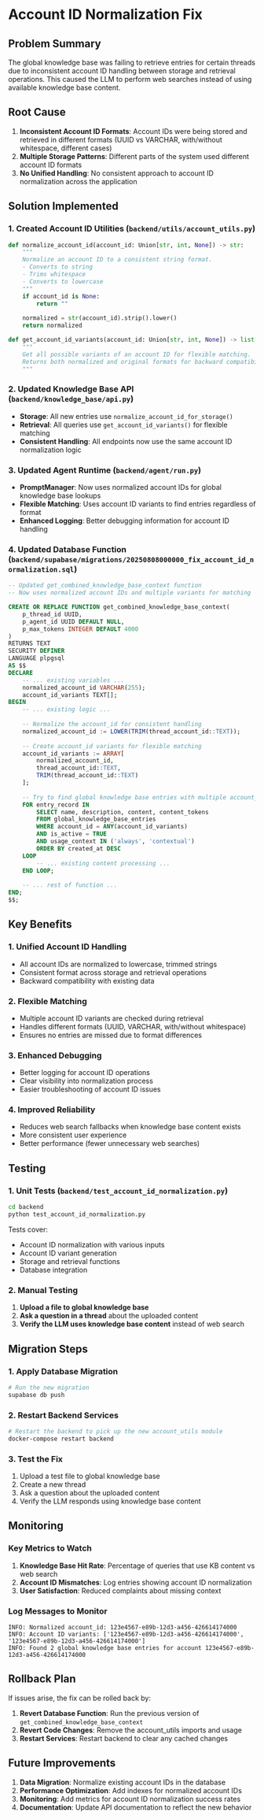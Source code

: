 # Account ID Normalization Fix

## Problem Summary

The global knowledge base was failing to retrieve entries for certain threads due to inconsistent account ID handling between storage and retrieval operations. This caused the LLM to perform web searches instead of using available knowledge base content.

## Root Cause

1. **Inconsistent Account ID Formats**: Account IDs were being stored and retrieved in different formats (UUID vs VARCHAR, with/without whitespace, different cases)
2. **Multiple Storage Patterns**: Different parts of the system used different account ID formats
3. **No Unified Handling**: No consistent approach to account ID normalization across the application

## Solution Implemented

### 1. Created Account ID Utilities (`backend/utils/account_utils.py`)

```python
def normalize_account_id(account_id: Union[str, int, None]) -> str:
    """
    Normalize an account ID to a consistent string format.
    - Converts to string
    - Trims whitespace
    - Converts to lowercase
    """
    if account_id is None:
        return ""
    
    normalized = str(account_id).strip().lower()
    return normalized

def get_account_id_variants(account_id: Union[str, int, None]) -> list[str]:
    """
    Get all possible variants of an account ID for flexible matching.
    Returns both normalized and original formats for backward compatibility.
    """
```

### 2. Updated Knowledge Base API (`backend/knowledge_base/api.py`)

- **Storage**: All new entries use `normalize_account_id_for_storage()`
- **Retrieval**: All queries use `get_account_id_variants()` for flexible matching
- **Consistent Handling**: All endpoints now use the same account ID normalization logic

### 3. Updated Agent Runtime (`backend/agent/run.py`)

- **PromptManager**: Now uses normalized account IDs for global knowledge base lookups
- **Flexible Matching**: Uses account ID variants to find entries regardless of format
- **Enhanced Logging**: Better debugging information for account ID handling

### 4. Updated Database Function (`backend/supabase/migrations/20250808000000_fix_account_id_normalization.sql`)

```sql
-- Updated get_combined_knowledge_base_context function
-- Now uses normalized account IDs and multiple variants for matching

CREATE OR REPLACE FUNCTION get_combined_knowledge_base_context(
    p_thread_id UUID,
    p_agent_id UUID DEFAULT NULL,
    p_max_tokens INTEGER DEFAULT 4000
)
RETURNS TEXT
SECURITY DEFINER
LANGUAGE plpgsql
AS $$
DECLARE
    -- ... existing variables ...
    normalized_account_id VARCHAR(255);
    account_id_variants TEXT[];
BEGIN
    -- ... existing logic ...
    
    -- Normalize the account_id for consistent handling
    normalized_account_id := LOWER(TRIM(thread_account_id::TEXT));
    
    -- Create account_id variants for flexible matching
    account_id_variants := ARRAY[
        normalized_account_id,
        thread_account_id::TEXT,
        TRIM(thread_account_id::TEXT)
    ];
    
    -- Try to find global knowledge base entries with multiple account_id formats
    FOR entry_record IN
        SELECT name, description, content, content_tokens
        FROM global_knowledge_base_entries
        WHERE account_id = ANY(account_id_variants)
        AND is_active = TRUE
        AND usage_context IN ('always', 'contextual')
        ORDER BY created_at DESC
    LOOP
        -- ... existing content processing ...
    END LOOP;
    
    -- ... rest of function ...
END;
$$;
```

## Key Benefits

### 1. **Unified Account ID Handling**
- All account IDs are normalized to lowercase, trimmed strings
- Consistent format across storage and retrieval operations
- Backward compatibility with existing data

### 2. **Flexible Matching**
- Multiple account ID variants are checked during retrieval
- Handles different formats (UUID, VARCHAR, with/without whitespace)
- Ensures no entries are missed due to format differences

### 3. **Enhanced Debugging**
- Better logging for account ID operations
- Clear visibility into normalization process
- Easier troubleshooting of account ID issues

### 4. **Improved Reliability**
- Reduces web search fallbacks when knowledge base content exists
- More consistent user experience
- Better performance (fewer unnecessary web searches)

## Testing

### 1. Unit Tests (`backend/test_account_id_normalization.py`)

```bash
cd backend
python test_account_id_normalization.py
```

Tests cover:
- Account ID normalization with various inputs
- Account ID variant generation
- Storage and retrieval functions
- Database integration

### 2. Manual Testing

1. **Upload a file to global knowledge base**
2. **Ask a question in a thread** about the uploaded content
3. **Verify the LLM uses knowledge base content** instead of web search

## Migration Steps

### 1. Apply Database Migration

```bash
# Run the new migration
supabase db push
```

### 2. Restart Backend Services

```bash
# Restart the backend to pick up the new account_utils module
docker-compose restart backend
```

### 3. Test the Fix

1. Upload a test file to global knowledge base
2. Create a new thread
3. Ask a question about the uploaded content
4. Verify the LLM responds using knowledge base content

## Monitoring

### Key Metrics to Watch

1. **Knowledge Base Hit Rate**: Percentage of queries that use KB content vs web search
2. **Account ID Mismatches**: Log entries showing account ID normalization
3. **User Satisfaction**: Reduced complaints about missing context

### Log Messages to Monitor

```
INFO: Normalized account_id: 123e4567-e89b-12d3-a456-426614174000
INFO: Account ID variants: ['123e4567-e89b-12d3-a456-426614174000', '123e4567-e89b-12d3-a456-426614174000']
INFO: Found 2 global knowledge base entries for account 123e4567-e89b-12d3-a456-426614174000
```

## Rollback Plan

If issues arise, the fix can be rolled back by:

1. **Revert Database Function**: Run the previous version of `get_combined_knowledge_base_context`
2. **Revert Code Changes**: Remove the account_utils imports and usage
3. **Restart Services**: Restart backend to clear any cached changes

## Future Improvements

1. **Data Migration**: Normalize existing account IDs in the database
2. **Performance Optimization**: Add indexes for normalized account IDs
3. **Monitoring**: Add metrics for account ID normalization success rates
4. **Documentation**: Update API documentation to reflect the new behavior 